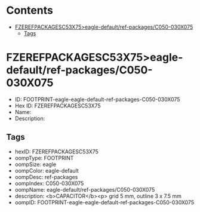 



Contents
========

* [FZEREFPACKAGESC53X75>eagle-default/ref-packages/C050-030X075](#fzerefpackagesc53x75eagle-defaultref-packagesc050-030x075)
	* [Tags](#tags)

# FZEREFPACKAGESC53X75>eagle-default/ref-packages/C050-030X075

- ID: FOOTPRINT-eagle-eagle-default-ref-packages-C050-030X075
- Hex ID: FZEREFPACKAGESC53X75
- Name: 
- Description: 

## Tags

- hexID: FZEREFPACKAGESC53X75
- oompType: FOOTPRINT
- oompSize: eagle
- oompColor: eagle-default
- oompDesc: ref-packages
- oompIndex: C050-030X075
- oompName: eagle-default/ref-packages/C050-030X075
- description: &lt;b&gt;CAPACITOR&lt;/b&gt;&lt;p&gt;&#xD;
grid 5 mm, outline 3 x 7.5 mm
- oompID: FOOTPRINT-eagle-eagle-default-ref-packages-C050-030X075
